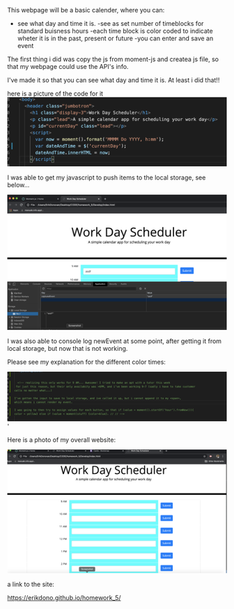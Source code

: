 This webpage will be a basic calender, where you can:

- see what day and time it is. 
-see as set number of timeblocks for standard buisness hours
-each time block is color coded to indicate wheter it is in the past, present or future
-you can enter and save an event


The first thing i did was copy the js from moment-js and createa  js file, so that my webpage could use the API's info. 

I've made it so that you can see what day and time it is. At least i did that!! 

here is a picture of the code for it ![time](./assets/time.png)

I was able to get my javascript to push items to the local storage, see below...

![local_storage](./assets/local_storage.png)

I was also able to console log newEvent at some point, after getting it from local storage, but now that is not working. 

Please see my explanation for the different color times: 

![explanation](./assets/explain.png)'


Here is a photo of my overall website:

![webpage](./assets/webpage.png)



a link to the site:

 https://erikdono.github.io/homework_5/